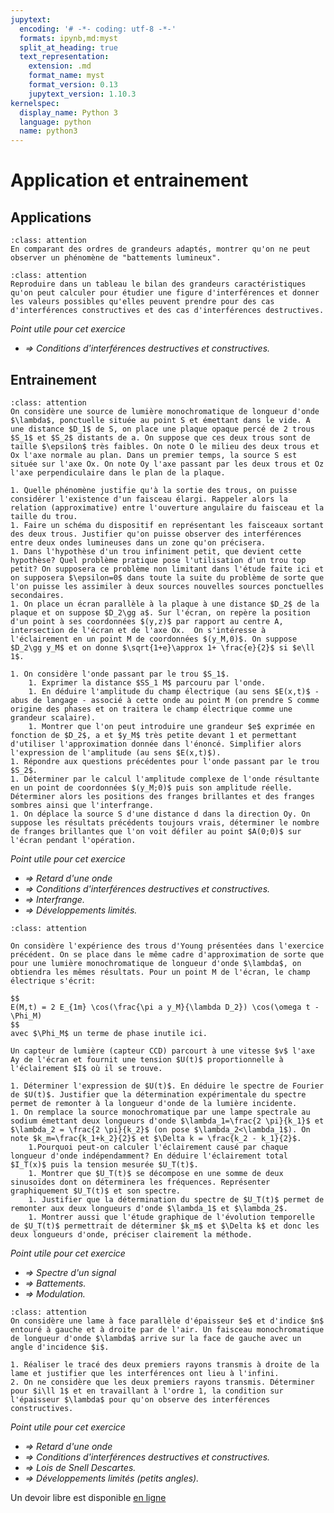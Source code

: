 ```yaml
---
jupytext:
  encoding: '# -*- coding: utf-8 -*-'
  formats: ipynb,md:myst
  split_at_heading: true
  text_representation:
    extension: .md
    format_name: myst
    format_version: 0.13
    jupytext_version: 1.10.3
kernelspec:
  display_name: Python 3
  language: python
  name: python3
---
```

# Application et entrainement

## Applications
````{admonition} Battements lumineux
:class: attention
En comparant des ordres de grandeurs adaptés, montrer qu'on ne peut observer un phénomène de "battements lumineux".
````
````{admonition} Bilan sur les interférences
:class: attention
Reproduire dans un tableau le bilan des grandeurs caractéristiques qu'on peut calculer pour étudier une figure d'interférences et donner les valeurs possibles qu'elles peuvent prendre pour des cas d'interférences constructives et des cas d'interférences destructives.
````

_Point utile pour cet exercice_
* _$\Longrightarrow$ Conditions d'interférences destructives et constructives._

## Entrainement
````{admonition} Trous d'Young. Représentation de Fresnel
:class: attention
On considère une source de lumière monochromatique de longueur d'onde $\lambda$, ponctuelle située au point S et émettant dans le vide. A une distance $D_1$ de S, on place une plaque opaque percé de 2 trous $S_1$ et $S_2$ distants de a. On suppose que ces deux trous sont de taille $\epsilon$ très faibles. On note O le milieu des deux trous et Ox l'axe normale au plan. Dans un premier temps, la source S est située sur l'axe Ox. On note Oy l'axe passant par les deux trous et Oz l'axe perpendiculaire dans le plan de la plaque.

1. Quelle phénomène justifie qu'à la sortie des trous, on puisse considérer l'existence d'un faisceau élargi. Rappeler alors la relation (approximative) entre l'ouverture angulaire du faisceau et la taille du trou.
1. Faire un schéma du dispositif en représentant les faisceaux sortant des deux trous. Justifier qu'on puisse observer des interférences entre deux ondes lumineuses dans un zone qu'on précisera.
1. Dans l'hypothèse d'un trou infiniment petit, que devient cette hypothèse? Quel problème pratique pose l'utilisation d'un trou top petit? On supposera ce problème non limitant dans l'étude faite ici et on supposera $\epsilon=0$ dans toute la suite du problème de sorte que l'on puisse les assimiler à deux sources nouvelles sources ponctuelles secondaires.
1. On place un écran parallèle à la plaque à une distance $D_2$ de la plaque et on suppose $D_2\gg a$. Sur l'écran, on repère la position d'un point à ses coordonnées $(y,z)$ par rapport au centre A, intersection de l'écran et de l'axe Ox.  On s'intéresse à l'éclairement en un point M de coordonnées $(y_M,0)$. On suppose $D_2\gg y_M$ et on donne $\sqrt{1+e}\approx 1+ \frac{e}{2}$ si $e\ll 1$.

1. On considère l'onde passant par le trou $S_1$.
    1. Exprimer la distance $SS_1 M$ parcouru par l'onde. 
    1. En déduire l'amplitude du champ électrique (au sens $E(x,t)$ - abus de langage - associé à cette onde au point M (on prendre S comme origine des phases et on traitera le champ électrique comme une grandeur scalaire). 
    1. Montrer que l'on peut introduire une grandeur $e$ exprimée en fonction de $D_2$, a et $y_M$ très petite devant 1 et permettant d'utiliser l'approximation donnée dans l'énoncé. Simplifier alors l'expression de l'amplitude (au sens $E(x,t)$).
1. Répondre aux questions précédentes pour l'onde passant par le trou $S_2$.
1. Déterminer par le calcul l'amplitude complexe de l'onde résultante en un point de coordonnées $(y_M;0)$ puis son amplitude réelle. Déterminer alors les positions des franges brillantes et des franges sombres ainsi que l'interfrange.
1. On déplace la source S d'une distance d dans la direction Oy. On suppose les résultats précédents toujours vrais, déterminer le nombre de franges brillantes que l'on voit défiler au point $A(0;0)$ sur l'écran pendant l'opération.
````

_Point utile pour cet exercice_
* _$\Longrightarrow$ Retard d'une onde_
* _$\Longrightarrow$ Conditions d'interférences destructives et constructives._
* _$\Longrightarrow$ Interfrange._
* _$\Longrightarrow$ Développements limités._

````{admonition} Doublet du sodium.
:class: attention

On considère l'expérience des trous d'Young présentées dans l'exercice précédent. On se place dans le même cadre d'approximation de sorte que pour une lumière monochromatique de longueur d'onde $\lambda$, on obtiendra les mêmes résultats. Pour un point M de l'écran, le champ électrique s'écrit:

$$
E(M,t) = 2 E_{1m} \cos(\frac{\pi a y_M}{\lambda D_2}) \cos(\omega t - \Phi_M)
$$
avec $\Phi_M$ un terme de phase inutile ici.

Un capteur de lumière (capteur CCD) parcourt à une vitesse $v$ l'axe Ay de l'écran et fournit une tension $U(t)$ proportionnelle à l'éclairement $I$ où il se trouve.

1. Déterminer l'expression de $U(t)$. En déduire le spectre de Fourier de $U(t)$. Justifier que la détermination expérimentale du spectre permet de remonter à la longueur d'onde de la lumière incidente.
1. On remplace la source monochromatique par une lampe spectrale au sodium émettant deux longueurs d'onde $\lambda_1=\frac{2 \pi}{k_1}$ et $\lambda_2 = \frac{2 \pi}{k_2}$ (on pose $\lambda_2<\lambda_1$). On note $k_m=\frac{k_1+k_2}{2}$ et $\Delta k = \frac{k_2 - k_1}{2}$.
    1.Pourquoi peut-on calculer l'éclairement causé par chaque longueur d'onde indépendamment? En déduire l'éclairement total $I_T(x)$ puis la tension mesurée $U_T(t)$.
    1. Montrer que $U_T(t)$ se décompose en une somme de deux sinusoïdes dont on déterminera les fréquences. Représenter graphiquement $U_T(t)$ et son spectre. 
    1. Justifier que la détermination du spectre de $U_T(t)$ permet de remonter aux deux longueurs d'onde $\lambda_1$ et $\lambda_2$.
    1. Montrer aussi que l'étude graphique de l'évolution temporelle de $U_T(t)$ permettrait de déterminer $k_m$ et $\Delta k$ et donc les deux longueurs d'onde, préciser clairement la méthode.
````
_Point utile pour cet exercice_
* _$\Longrightarrow$ Spectre d'un signal_
* _$\Longrightarrow$ Battements._
* _$\Longrightarrow$ Modulation._

````{admonition} Filtre interférentiel.
:class: attention
On considère une lame à face parallèle d'épaisseur $e$ et d'indice $n$ entouré à gauche et à droite par de l'air. Un faisceau monochromatique de longueur d'onde $\lambda$ arrive sur la face de gauche avec un angle d'incidence $i$.

1. Réaliser le tracé des deux premiers rayons transmis à droite de la lame et justifier que les interférences ont lieu à l'infini.
2. On ne considère que les deux premiers rayons transmis. Déterminer pour $i\ll 1$ et en travaillant à l'ordre 1, la condition sur l'épaisseur $\lambda$ pour qu'on observe des interférences constructives.
````

_Point utile pour cet exercice_
* _$\Longrightarrow$ Retard d'une onde_
* _$\Longrightarrow$ Conditions d'interférences destructives et constructives._
* _$\Longrightarrow$ Lois de Snell Descartes._
* _$\Longrightarrow$ Développements limités (petits angles)._

 Un devoir libre est disponible [en ligne](https://stanislas.edunao.com/mod/resource/view.php?id=12870)